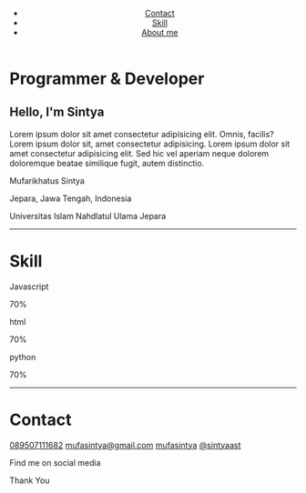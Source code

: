 <!DOCTYPE html>
<html lang="en">
  <head>
    <meta charset="UTF-8" />
    <meta name="viewport" content="width=device-width, initial-scale=1.0" />
    <link rel="stylesheet" href="biodata.css" />
    <link rel="stylesheet" href="https://cdnjs.cloudflare.com/ajax/libs/font-awesome/4.7.0/css/font-awesome.min.css" />
    <title>Personal Portfolio</title>
  </head>
  <body>
    <header>
      <nav class="navigasi">
        <!--untuk responsif-->
        <input type="checkbox" id="btn-responsive" hidden />
        <label for="btn-responsive" class="btn-responsive">
          <span class="bar"></span>
          <span class="bar"></span>
          <span class="bar"></span>
        </label>
        <!--untuk responsif-->
        <ul class="head">
          <li><a href="#contact">Contact</a></li>
          <li><a href="#skill">Skill</a></li>
          <li><a href="#">About me</a></li>
        </ul>
      </nav>
    </header>
    <div class="container">
      <div class="header">
        <div class="header-text">
          <h1>Programmer & Developer</h1>
          <h2>Hello, I'm Sintya</h2>
          <p>
            Lorem ipsum dolor sit amet consectetur adipisicing elit. Omnis, facilis? Lorem ipsum dolor sit, amet consectetur adipisicing. Lorem ipsum dolor sit amet consectetur adipisicing elit. Sed hic vel aperiam neque dolorem doloremque
            beatae similique fugit, autem distinctio.
          </p>
        </div>
      </div>
      <div class="utama">
        <div class="main top">
          <div class="top-text">
            <p><span class="fa fa-users"></span>Mufarikhatus Sintya</p>
            <p><span class="fa fa-map-marker"></span>Jepara, Jawa Tengah, Indonesia</p>
            <p id="skill"><span class="fa fa-graduation-cap"></span> Universitas Islam Nahdlatul Ulama Jepara</p>
          </div>
          <div class="garis">
            <hr />
          </div>
        </div>
        <div class="main skill">
          <div class="mid-text">
            <h1>Skill</h1>
            <div class="point">
              <div class="javascript">
                <p>Javascript</p>
                <div class="pin satu">70%</div>
                <div class="end"></div>
              </div>
              <div class="html">
                <p>html</p>
                <div class="pin dua">70%</div>
                <div class="end"></div>
              </div>
              <div class="python">
                <p>python</p>
                <div class="pin tiga">70%</div>
                <div class="end"></div>
              </div>
            </div>
          </div>
          <div class="garis">
            <hr />
          </div>
        </div>
        <div id="contact" class="main contact">
          <div class="end-text">
            <h1>Contact</h1>
            <div class="fa-contact">
              <!-- fa-2x utnuk memperbesar 2 kali-->
              <a href="#"><span class="fa fa-phone"></span>089507111682</a>
              <a href="#"><span class="fa fa-envelope-o"></span>mufasintya@gmail.com</a>
              <a href="#"><span class="fa fa-linkedin"></span>mufasintya</a>
              <a href="#"><span class="fa fa-instagram"></span>@sintyaast</a>
            </div>
          </div>
        </div>
        <div class="footer">
          <div class="footer-main">
            <p class="contoh">Find me on social media</p>
            <span class="fa fa-instagram"></span><span class="fa fa-twitter-square"></span><span class="fa fa-facebook-square"></span><span class="fa fa-linkedin-square"></span><span class="fa fa-pinterest-square"></span>
            <p class="contoh-2">Thank You</p>
          </div>
        </div>
      </div>
    </div>
  </body>
</html>
